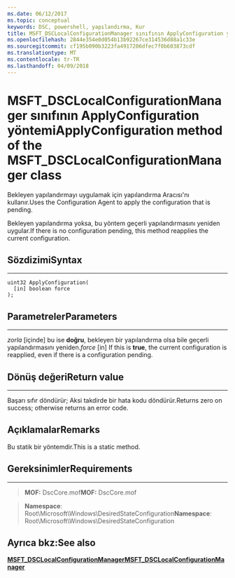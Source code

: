 ```yaml
---
ms.date: 06/12/2017
ms.topic: conceptual
keywords: DSC, powershell, yapılandırma, Kur
title: MSFT_DSCLocalConfigurationManager sınıfının ApplyConfiguration yöntemi
ms.openlocfilehash: 2844e354e0d054b13b92267ce314536d88a1c33e
ms.sourcegitcommit: cf195b090b3223fa4917206dfec7f0b603873cdf
ms.translationtype: MT
ms.contentlocale: tr-TR
ms.lasthandoff: 04/09/2018
---
```

# <a name="applyconfiguration-method-of-the-msftdsclocalconfigurationmanager-class"></a><span data-ttu-id="4ef57-103">MSFT_DSCLocalConfigurationManager sınıfının ApplyConfiguration yöntemi</span><span class="sxs-lookup"><span data-stu-id="4ef57-103">ApplyConfiguration method of the MSFT_DSCLocalConfigurationManager class</span></span>

<span data-ttu-id="4ef57-104">Bekleyen yapılandırmayı uygulamak için yapılandırma Aracısı'nı kullanır.</span><span class="sxs-lookup"><span data-stu-id="4ef57-104">Uses the Configuration Agent to apply the configuration that is pending.</span></span>

<span data-ttu-id="4ef57-105">Bekleyen yapılandırma yoksa, bu yöntem geçerli yapılandırmasını yeniden uygular.</span><span class="sxs-lookup"><span data-stu-id="4ef57-105">If there is no configuration pending, this method reapplies the current configuration.</span></span>


## <a name="syntax"></a><span data-ttu-id="4ef57-106">Sözdizimi</span><span class="sxs-lookup"><span data-stu-id="4ef57-106">Syntax</span></span>
------

```mof
uint32 ApplyConfiguration(
  [in] boolean force
);
```

## <a name="parameters"></a><span data-ttu-id="4ef57-107">Parametreler</span><span class="sxs-lookup"><span data-stu-id="4ef57-107">Parameters</span></span>
----------

<span data-ttu-id="4ef57-108">*zorla* \[içinde\] bu ise **doğru**, bekleyen bir yapılandırma olsa bile geçerli yapılandırmasını yeniden.</span><span class="sxs-lookup"><span data-stu-id="4ef57-108">*force* \[in\] If this is **true**, the current configuration is reapplied, even if there is a configuration pending.</span></span>

## <a name="return-value"></a><span data-ttu-id="4ef57-109">Dönüş değeri</span><span class="sxs-lookup"><span data-stu-id="4ef57-109">Return value</span></span>
------------

<span data-ttu-id="4ef57-110">Başarı sıfır döndürür; Aksi takdirde bir hata kodu döndürür.</span><span class="sxs-lookup"><span data-stu-id="4ef57-110">Returns zero on success; otherwise returns an error code.</span></span>

## <a name="remarks"></a><span data-ttu-id="4ef57-111">Açıklamalar</span><span class="sxs-lookup"><span data-stu-id="4ef57-111">Remarks</span></span>

<span data-ttu-id="4ef57-112">Bu statik bir yöntemdir.</span><span class="sxs-lookup"><span data-stu-id="4ef57-112">This is a static method.</span></span>

## <a name="requirements"></a><span data-ttu-id="4ef57-113">Gereksinimler</span><span class="sxs-lookup"><span data-stu-id="4ef57-113">Requirements</span></span>
------------
><span data-ttu-id="4ef57-114">**MOF:** DscCore.mof</span><span class="sxs-lookup"><span data-stu-id="4ef57-114">**MOF:** DscCore.mof</span></span>

><span data-ttu-id="4ef57-115">**Namespace**: Root\Microsoft\Windows\DesiredStateConfiguration</span><span class="sxs-lookup"><span data-stu-id="4ef57-115">**Namespace**: Root\Microsoft\Windows\DesiredStateConfiguration</span></span>


## <a name="see-also"></a><span data-ttu-id="4ef57-116">Ayrıca bkz:</span><span class="sxs-lookup"><span data-stu-id="4ef57-116">See also</span></span>


[<span data-ttu-id="4ef57-117">**MSFT_DSCLocalConfigurationManager**</span><span class="sxs-lookup"><span data-stu-id="4ef57-117">**MSFT_DSCLocalConfigurationManager**</span></span>](msft-dsclocalconfigurationmanager.md)